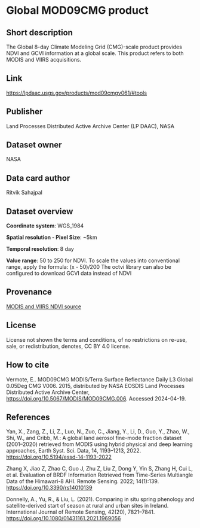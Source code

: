# Global MOD09CMG product

## Short description
The Global 8-day Climate Modeling Grid (CMG)-scale product provides NDVI and GCVI information at a global scale. This product refers to both MODIS and VIIRS acquisitions.

## Link
https://lpdaac.usgs.gov/products/mod09cmgv061/#tools

## Publisher
Land Processes Distributed Active Archive Center (LP DAAC), NASA

## Dataset owner
NASA

## Data card author
Ritvik Sahajpal

## Dataset overview
**Coordinate system**: WGS_1984

**Spatial resolution - Pixel Size**: ~5km

**Temporal resolution**: 8 day

**Value range**: 50 to 250 for NDVI. To scale the values into conventional range, apply the formula: (x - 50)/200
The octvi library can also be configured to download GCVI data instead of NDVI

## Provenance
[MODIS and VIIRS NDVI source](https://lpdaac.usgs.gov/products/mod09cmgv061/)

## License
License not shown the terms and conditions, of no restrictions on re-use, sale, or redistribution, denotes, CC BY 4.0 license.

## How to cite
Vermote, E.. MOD09CMG MODIS/Terra Surface Reflectance Daily L3 Global 0.05Deg CMG V006. 2015, distributed by NASA EOSDIS Land Processes Distributed Active Archive Center, https://doi.org/10.5067/MODIS/MOD09CMG.006. Accessed 2024-04-19.

## References
Yan, X., Zang, Z., Li, Z., Luo, N., Zuo, C., Jiang, Y., Li, D., Guo, Y., Zhao, W., Shi, W., and Cribb, M.: A global land aerosol fine-mode fraction dataset (2001–2020) retrieved from MODIS using hybrid physical and deep learning approaches, Earth Syst. Sci. Data, 14, 1193–1213, 2022. https://doi.org/10.5194/essd-14-1193-2022

Zhang X, Jiao Z, Zhao C, Guo J, Zhu Z, Liu Z, Dong Y, Yin S, Zhang H, Cui L, et al. Evaluation of BRDF Information Retrieved from Time-Series Multiangle Data of the Himawari-8 AHI. Remote Sensing. 2022; 14(1):139. https://doi.org/10.3390/rs14010139

Donnelly, A., Yu, R., & Liu, L. (2021). Comparing in situ spring phenology and satellite-derived start of season at rural and urban sites in Ireland. International Journal of Remote Sensing, 42(20), 7821–7841. https://doi.org/10.1080/01431161.2021.1969056
